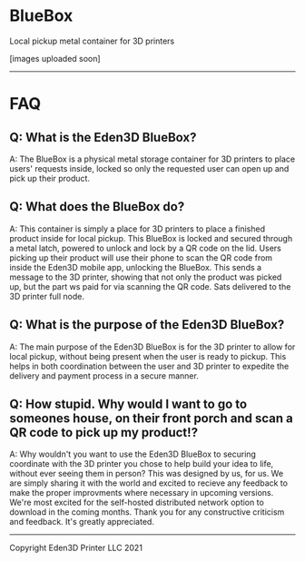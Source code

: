 # BlueBox
Local pickup metal container for 3D printers


[images uploaded soon]




-----------------------------------------------
# FAQ
Q: What is the Eden3D BlueBox?
---
A: The BlueBox is a physical metal storage container for 3D printers to place users' requests inside, locked so only the requested user can open up and pick up their product. 

Q: What does the BlueBox do?
---
A: This container is simply a place for 3D printers to place a finished product inside for local pickup. This BlueBox is locked and secured through a metal latch, powered to unlock and lock by a QR code on the lid. Users picking up their product will use their phone to scan the QR code from inside the Eden3D mobile app, unlocking the BlueBox. This sends a message to the 3D printer, showing that not only the product was picked up, but the part ws paid for via scanning the QR code. Sats delivered to the 3D printer full node. 

Q: What is the purpose of the Eden3D BlueBox?
---
A: The main purpose of the Eden3D BlueBox is for the 3D printer to allow for local pickup, without being present when the user is ready to pickup. This helps in both coordination between the user and 3D printer to expedite the delivery and payment process in a secure manner. 


Q: How stupid. Why would I want to go to someones house, on their front porch and scan a QR code to pick up my product!?
---
A: Why wouldn't you want to use the Eden3D BlueBox to securing coordinate with the 3D printer you chose to help build your idea to life, without ever seeing them in person? This was designed by us, for us. We are simply sharing it with the world and excited to recieve any feedback to make the proper improvments where necessary in upcoming versions. We're most excited for the self-hosted distributed network option to download in the coming months.  Thank you for any constructive criticism and feedback. It's greatly appreciated. 


---------------------------------------------------------





Copyright Eden3D Printer LLC 2021
